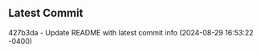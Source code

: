 
## Latest Commit
427b3da - Update README with latest commit info (2024-08-29 16:53:22 -0400) <Yunxi-Zhou>
